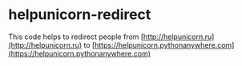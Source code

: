 # helpunicorn-redirect

This code helps to redirect people from [http://helpunicorn.ru](http://helpunicorn.ru) to [https://helpunicorn.pythonanywhere.com](https://helpunicorn.pythonanywhere.com)
